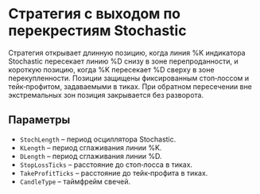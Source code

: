 # Стратегия с выходом по перекрестиям Stochastic

Стратегия открывает длинную позицию, когда линия %K индикатора Stochastic пересекает линию %D снизу в зоне перепроданности, и короткую позицию, когда %K пересекает %D сверху в зоне перекупленности. Позиции защищены фиксированным стоп‑лоссом и тейк‑профитом, задаваемыми в тиках. При обратном пересечении вне экстремальных зон позиция закрывается без разворота.

## Параметры
- `StochLength` – период осциллятора Stochastic.
- `KLength` – период сглаживания линии %K.
- `DLength` – период сглаживания линии %D.
- `StopLossTicks` – расстояние до стоп‑лосса в тиках.
- `TakeProfitTicks` – расстояние до тейк‑профита в тиках.
- `CandleType` – таймфрейм свечей.
